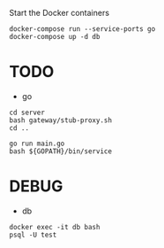 Start the Docker containers
```
docker-compose run --service-ports go
docker-compose up -d db
```
# TODO

  - go
  ```
  cd server
  bash gateway/stub-proxy.sh
  cd ..

  go run main.go
  bash ${GOPATH}/bin/service
  ```

# DEBUG

  - db
  ```
  docker exec -it db bash
  psql -U test
  ```
